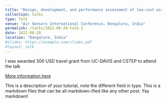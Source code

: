 ```yaml
---
title: "Design, development, and performance assessment of low-cost air quality monitors"
collection: talks
type: Talk
venue: "Air Sensors International Conference, Bengaluru, India"
permalink: /talks/2022-08-29-talk-1
date: 2022-08-29
location: "Bangalore, India"
#slides: https://example.com/slides.pdf
#layout: talk
---
```


I was awarded 300 USD travel grant from UC-DAVIS and CSTEP to attend the talk

[More information here](http://exampleurl.com)

This is a description of your tutorial, note the different field in type. This is a markdown files that can be all markdown-ified like any other post. Yay markdown!
